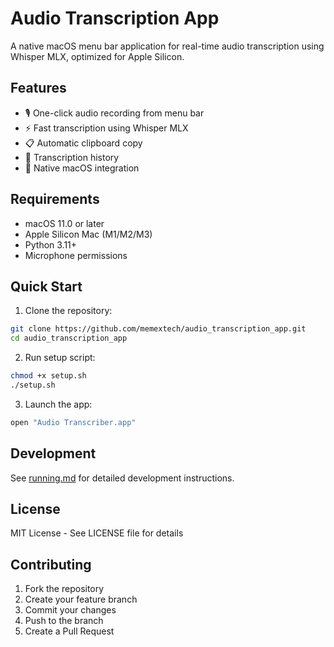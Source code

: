 # Audio Transcription App

A native macOS menu bar application for real-time audio transcription using Whisper MLX, optimized for Apple Silicon.

## Features

- 🎙️ One-click audio recording from menu bar
- ⚡ Fast transcription using Whisper MLX
- 📋 Automatic clipboard copy
- 🔄 Transcription history
- 🎯 Native macOS integration

## Requirements

- macOS 11.0 or later
- Apple Silicon Mac (M1/M2/M3)
- Python 3.11+
- Microphone permissions

## Quick Start

1. Clone the repository:
```bash
git clone https://github.com/memextech/audio_transcription_app.git
cd audio_transcription_app
```

2. Run setup script:
```bash
chmod +x setup.sh
./setup.sh
```

3. Launch the app:
```bash
open "Audio Transcriber.app"
```

## Development

See [running.md](running.md) for detailed development instructions.

## License

MIT License - See LICENSE file for details

## Contributing

1. Fork the repository
2. Create your feature branch
3. Commit your changes
4. Push to the branch
5. Create a Pull Request

